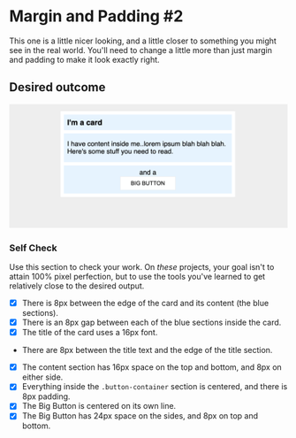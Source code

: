 # Margin and Padding #2

This one is a little nicer looking, and a little closer to something you might see in the real world. You'll need to change a little more than just margin and padding to make it look exactly right.

## Desired outcome
![desired outcome](./desired-outcome.png)

### Self Check
Use this section to check your work. On _these_ projects, your goal isn't to attain 100% pixel perfection, but to use the tools you've learned to get relatively close to the desired output.

- [x] There is 8px between the edge of the card and its content (the blue sections).
- [x] There is an 8px gap between each of the blue sections inside the card.
- [x] The title of the card uses a 16px font.
- There are 8px between the title text and the edge of the title section.
- [x] The content section has 16px space on the top and bottom, and 8px on either side.
- [x] Everything inside the `.button-container` section is centered, and there is 8px padding.
- [x] The Big Button is centered on its own line.
- [x] The Big Button has 24px space on the sides, and 8px on top and bottom.

